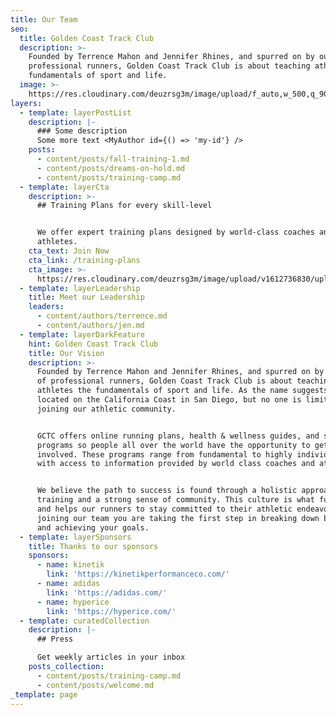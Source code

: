 ```yaml
---
title: Our Team
seo:
  title: Golden Coast Track Club
  description: >-
    Founded by Terrence Mahon and Jennifer Rhines, and spurred on by our team of
    professional runners, Golden Coast Track Club is about teaching athletes the
    fundamentals of sport and life.
  image: >-
    https://res.cloudinary.com/deuzrsg3m/image/upload/f_auto,w_500,q_90/v1613613891/ACtC-3fdr81NYXHLd7g26j_VuMPN17azl76HuNPgcBhMcIPPpYUrPTopWjrWRqRZK5f3KnHDhOdcHoF7YHahU1h3M8akE-n0lUpqUCFYeDbOV2SijIenL4nizPv1F7zja81T5iNMX-SNBAAVc3SBteBsyYjP_w2560-h1708-no_hieao0.jpg
layers:
  - template: layerPostList
    description: |-
      ### Some description
      Some more text <MyAuthor id={() => 'my-id'} />
    posts:
      - content/posts/fall-training-1.md
      - content/posts/dreams-on-hold.md
      - content/posts/training-camp.md
  - template: layerCta
    description: >-
      ## Training Plans for every skill-level


      We offer expert training plans designed by world-class coaches and
      athletes.
    cta_text: Join Now
    cta_link: /training-plans
    cta_image: >-
      https://res.cloudinary.com/deuzrsg3m/image/upload/v1612736830/uploads/Screen_Shot_2021-02-07_at_2.27.00_PM_ptwqab.png
  - template: layerLeadership
    title: Meet our Leadership
    leaders:
      - content/authors/terrence.md
      - content/authors/jen.md
  - template: layerDarkFeature
    hint: Golden Coast Track Club
    title: Our Vision
    description: >-
      Founded by Terrence Mahon and Jennifer Rhines, and spurred on by our team
      of professional runners, Golden Coast Track Club is about teaching
      athletes the fundamentals of sport and life. As the name suggests we are
      located on the California Coast in San Diego, but no one is limited from
      joining our athletic community.


      GCTC offers online running plans, health & wellness guides, and strength
      programs so people all over the world have the opportunity to get
      involved. These programs range from fundamental to highly individualized,
      with access to information provided by world class coaches and athletes.


      We believe the path to success is found through a holistic approach to
      training and a strong sense of community. This culture is what fuels GCTC,
      and helps our runners to stay committed to their athletic endeavors. By
      joining our team you are taking the first step in breaking down barriers
      and achieving your goals.
  - template: layerSponsors
    title: Thanks to our sponsors
    sponsors:
      - name: kinetik
        link: 'https://kinetikperformanceco.com/'
      - name: adidas
        link: 'https://adidas.com/'
      - name: hyperice
        link: 'https://hyperice.com/'
  - template: curatedCollection
    description: |-
      ## Press

      Get weekly articles in your inbox
    posts_collection:
      - content/posts/training-camp.md
      - content/posts/welcome.md
_template: page
---
```


